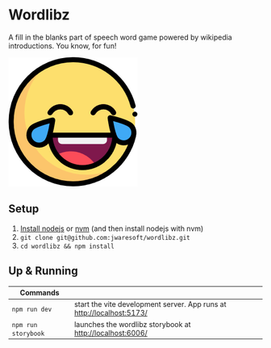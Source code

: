 # Wordlibz

A fill in the blanks part of speech word game powered by wikipedia introductions.  You know, for fun!

![](./docs/wordlibz.png)

## Setup

1. [Install nodejs](https://nodejs.org/en/download/package-manager) or [nvm](https://github.com/nvm-sh/nvm) (and then install nodejs with nvm)
2. `git clone git@github.com:jwaresoft/wordlibz.git`
3. `cd wordlibz && npm install`

## Up & Running

|Commands||
|----|----|
| `npm run dev` | start the vite development server.  App runs at [http://localhost:5173/](http://localhost:5173/) |
| `npm run storybook` | launches the wordlibz storybook at [http://localhost:6006/](http://localhost:6006/)|


